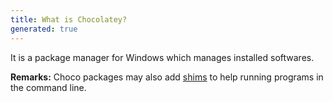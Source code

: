 ```yaml
---
title: What is Chocolatey?
generated: true
---
```


<div markdown="1" class="ans">
It is a package manager for Windows which manages installed softwares.
</div>

**Remarks:**
Choco packages may also add [shims](/en-US/chocolatey/what-are-shims) to help running programs in the command line.
